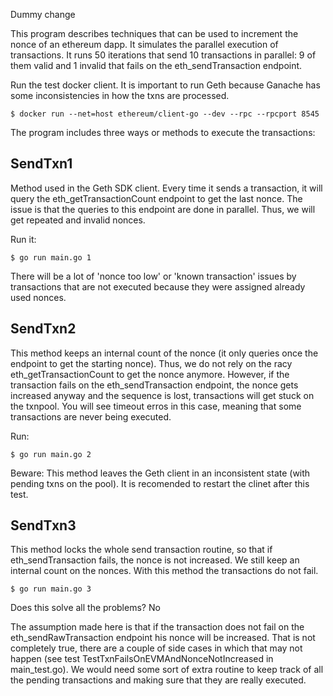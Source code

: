 Dummy change

This program describes techniques that can be used to increment the nonce of an ethereum dapp. It simulates the parallel execution of transactions. It runs 50 iterations that send 10 transactions in parallel: 9 of them valid and 1 invalid that fails on the eth_sendTransaction endpoint.

Run the test docker client. It is important to run Geth because Ganache has some inconsistencies in how the txns are processed.

```
$ docker run --net=host ethereum/client-go --dev --rpc --rpcport 8545
```

The program includes three ways or methods to execute the transactions:

## SendTxn1

Method used in the Geth SDK client. Every time it sends a transaction, it will query the eth_getTransactionCount endpoint to get the last nonce. The issue is that the queries to this endpoint are done in parallel. Thus, we will get repeated and invalid nonces.

Run it:

```
$ go run main.go 1
```

There will be a lot of 'nonce too low' or 'known transaction' issues by transactions that are not executed because they were assigned already used nonces.

## SendTxn2

This method keeps an internal count of the nonce (it only queries once the endpoint to get the starting nonce). Thus, we do not rely on the racy eth_getTransactionCount to get the nonce anymore. However, if the transaction fails on the eth_sendTransaction endpoint, the nonce gets increased anyway and the sequence is lost, transactions will get stuck on the txnpool. You will see timeout erros in this case, meaning that some transactions are never being executed.

Run:

```
$ go run main.go 2
```

Beware: This method leaves the Geth client in an inconsistent state (with pending txns on the pool). It is recomended to restart the clinet after this test.

## SendTxn3

This method locks the whole send transaction routine, so that if eth_sendTransaction fails, the nonce is not increased. We still keep an internal count on the nonces. With this method the transactions do not fail.

```
$ go run main.go 3
```

Does this solve all the problems? No

The assumption made here is that if the transaction does not fail on the eth_sendRawTransaction endpoint his nonce will be increased. That is not completely true, there are a couple of side cases in which that may not happen (see test TestTxnFailsOnEVMAndNonceNotIncreased in main_test.go). We would need some sort of extra routine to keep track of all the pending transactions and making sure that they are really executed.


